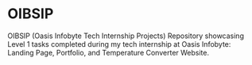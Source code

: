 # OIBSIP
OIBSIP (Oasis Infobyte Tech Internship Projects) Repository showcasing Level 1 tasks completed during my tech internship at Oasis Infobyte: Landing Page, Portfolio, and Temperature Converter Website.

